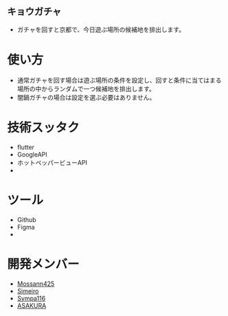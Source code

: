 ## キョウガチャ
- ガチャを回すと京都で、今日遊ぶ場所の候補地を排出します。

# 使い方
- 通常ガチャを回す場合は遊ぶ場所の条件を設定し、回すと条件に当てはまる場所の中からランダムで一つ候補地を排出します。
- 闇鍋ガチャの場合は設定を選ぶ必要はありません。

# 技術スッタク
- flutter
- GoogleAPI
- ホットペッパービューAPI
- 
# ツール
- Github
- Figma
- 
# 開発メンバー
- [Mossann425](https://github.com/Mossann425)
- [Simeiro](https://github.com/simeiro)
- [Sympa116](https://github.com/Sympa116)
- [ASAKURA](https://github.com/CrazyHuman00)
